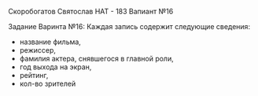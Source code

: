 
Скоробогатов Святослав НАТ - 183 
Вапиант №16 

Задание Варинта №16: 
Каждая запись содержит следующие сведения: 
  -	название фильма,
  -	режиссер,
  -	фамилия актера, снявшегося в главной роли,
  -	год выхода на экран,
  -	рейтинг,
  -	кол-во зрителей
